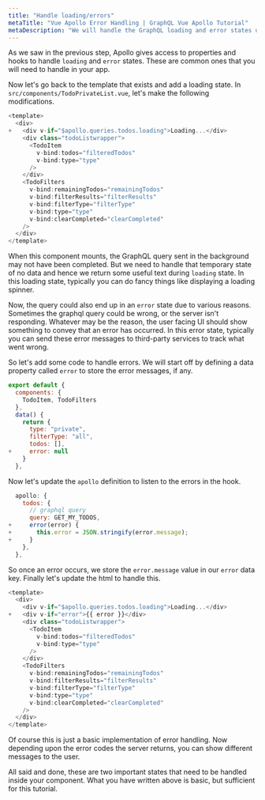 ```yaml
---
title: "Handle loading/errors"
metaTitle: "Vue Apollo Error Handling | GraphQL Vue Apollo Tutorial"
metaDescription: "We will handle the GraphQL loading and error states using the Vue Apollo properties and hooks - loading and error "
---
```



<YoutubeEmbed link="https://www.youtube.com/embed/zF0SesqsGFg" />

As we saw in the previous step, Apollo gives access to properties and hooks to handle `loading` and `error` states. These are common ones that you will need to handle in your app.

Now let's go back to the template that exists and add a loading state.
In `src/components/TodoPrivateList.vue`, let's make the following modifications.

```javascript
<template>
  <div>
+   <div v-if="$apollo.queries.todos.loading">Loading...</div>
    <div class="todoListwrapper">
      <TodoItem 
        v-bind:todos="filteredTodos" 
        v-bind:type="type" 
      />
    </div>
    <TodoFilters 
      v-bind:remainingTodos="remainingTodos" 
      v-bind:filterResults="filterResults" 
      v-bind:filterType="filterType"
      v-bind:type="type"
      v-bind:clearCompleted="clearCompleted"
    />
  </div>
</template>
```

When this component mounts, the GraphQL query sent in the background may not have been completed. But we need to handle that temporary state of no data and hence we return some useful text during `loading` state. 
In this loading state, typically you can do fancy things like displaying a loading spinner.

Now, the query could also end up in an `error` state due to various reasons. Sometimes the graphql query could be wrong, or the server isn't responding. Whatever may be the reason, the user facing UI should show something to convey that an error has occurred. 
In this error state, typically you can send these error messages to third-party services to track what went wrong.

So let's add some code to handle errors. We will start off by defining a data property called `error` to store the error messages, if any.

```javascript
export default {
  components: {
    TodoItem, TodoFilters
  },
  data() {
    return {
      type: "private",
      filterType: "all",
      todos: [],
+     error: null
    }
  },
```

Now let's update the `apollo` definition to listen to the errors in the hook.

```javascript
  apollo: {
    todos: {
      // graphql query
      query: GET_MY_TODOS,
+     error(error) {
+       this.error = JSON.stringify(error.message);
+     }
    },
  },

```

So once an error occurs, we store the `error.message` value in our `error` data key. Finally let's update the html to handle this.

```javascript
<template>
  <div>
    <div v-if="$apollo.queries.todos.loading">Loading...</div>
+   <div v-if="error">{{ error }}</div>
    <div class="todoListwrapper">
      <TodoItem 
        v-bind:todos="filteredTodos" 
        v-bind:type="type" 
      />
    </div>
    <TodoFilters 
      v-bind:remainingTodos="remainingTodos" 
      v-bind:filterResults="filterResults" 
      v-bind:filterType="filterType"
      v-bind:type="type"
      v-bind:clearCompleted="clearCompleted"
    />
  </div>
</template>
```

Of course this is just a basic implementation of error handling. Now depending upon the error codes the server returns, you can show different messages to the user.

All said and done, these are two important states that need to be handled inside your component. What you have written above is basic, but sufficient for this tutorial.
